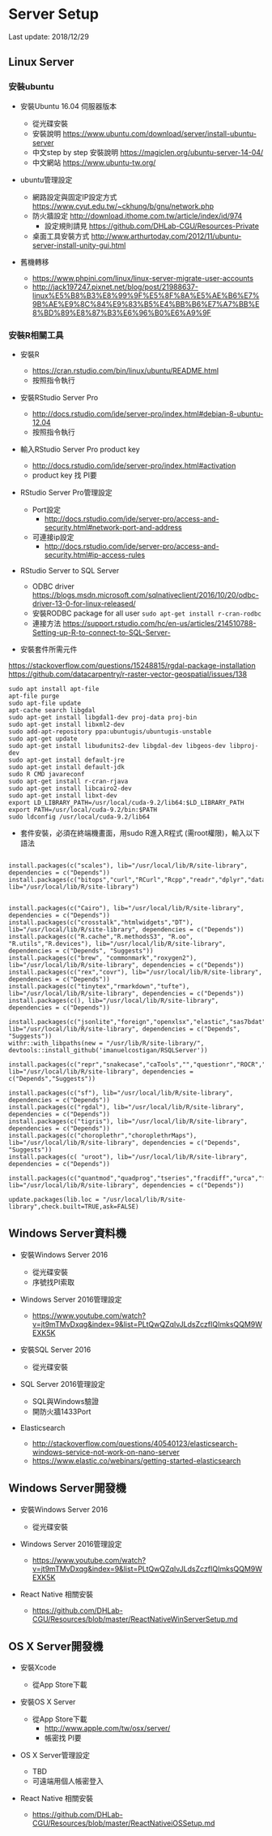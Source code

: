 # Server Setup
Last update: 2018/12/29

## Linux Server

### 安裝ubuntu

- 安裝Ubuntu 16.04 伺服器版本
  - 從光碟安裝
  - 安裝說明 https://www.ubuntu.com/download/server/install-ubuntu-server
  - 中文step by step 安裝說明 https://magiclen.org/ubuntu-server-14-04/
  - 中文網站 https://www.ubuntu-tw.org/
- ubuntu管理設定
  - 網路設定與固定IP設定方式 https://www.cyut.edu.tw/~ckhung/b/gnu/network.php
  - 防火牆設定 http://download.ithome.com.tw/article/index/id/974
    - 設定規則請見 https://github.com/DHLab-CGU/Resources-Private
  - 桌面工具安裝方式 http://www.arthurtoday.com/2012/11/ubuntu-server-install-unity-gui.html

- 舊機轉移
  - https://www.phpini.com/linux/linux-server-migrate-user-accounts
  - http://jack197247.pixnet.net/blog/post/21988637-linux%E5%B8%B3%E8%99%9F%E5%8F%8A%E5%AE%B6%E7%9B%AE%E9%8C%84%E9%83%B5%E4%BB%B6%E7%A7%BB%E8%BD%89%E8%87%B3%E6%96%B0%E6%A9%9F
  
### 安裝R相關工具
- 安裝R
  - https://cran.rstudio.com/bin/linux/ubuntu/README.html
  - 按照指令執行

- 安裝RStudio Server Pro
  - http://docs.rstudio.com/ide/server-pro/index.html#debian-8-ubuntu-12.04
  - 按照指令執行

- 輸入RStudio Server Pro product key 
  - http://docs.rstudio.com/ide/server-pro/index.html#activation
  - product key 找 PI要

- RStudio Server Pro管理設定
  - Port設定 
    - http://docs.rstudio.com/ide/server-pro/access-and-security.html#network-port-and-address
  - 可連接ip設定
    - http://docs.rstudio.com/ide/server-pro/access-and-security.html#ip-access-rules

- RStudio Server to SQL Server
  - ODBC driver https://blogs.msdn.microsoft.com/sqlnativeclient/2016/10/20/odbc-driver-13-0-for-linux-released/
  - 安裝RODBC package for all user `sudo apt-get install r-cran-rodbc`
  - 連接方法 https://support.rstudio.com/hc/en-us/articles/214510788-Setting-up-R-to-connect-to-SQL-Server-

- 安裝套件所需元件

https://stackoverflow.com/questions/15248815/rgdal-package-installation
https://github.com/datacarpentry/r-raster-vector-geospatial/issues/138
```
sudo apt install apt-file
apt-file purge
sudo apt-file update 
apt-cache search libgdal
sudo apt-get install libgdal1-dev proj-data proj-bin 
sudo apt-get install libxml2-dev
sudo add-apt-repository ppa:ubuntugis/ubuntugis-unstable
sudo apt-get update
sudo apt-get install libudunits2-dev libgdal-dev libgeos-dev libproj-dev
sudo apt-get install default-jre
sudo apt-get install default-jdk
sudo R CMD javareconf
sudo apt-get install r-cran-rjava
sudo apt-get install libcairo2-dev
sudo apt-get install libxt-dev
export LD_LIBRARY_PATH=/usr/local/cuda-9.2/lib64:$LD_LIBRARY_PATH
export PATH=/usr/local/cuda-9.2/bin:$PATH
sudo ldconfig /usr/local/cuda-9.2/lib64
```

- 套件安裝，必須在終端機畫面，用sudo R進入R程式 (需root權限)，輸入以下語法

```{r}

install.packages(c("scales"), lib="/usr/local/lib/R/site-library", dependencies = c("Depends"))
install.packages(c("bitops","curl","RCurl","Rcpp","readr","dplyr","data.table","bit64","ggplot2","stringr","tidyr","rvest","lubridate","readxl","jiebaR","devtools","icd","rJava","RODBC","cronR","shiny","miniUI","shinyFiles"), lib="/usr/local/lib/R/site-library")


install.packages(c("Cairo"), lib="/usr/local/lib/R/site-library", dependencies = c("Depends"))
install.packages(c("crosstalk","htmlwidgets","DT"), lib="/usr/local/lib/R/site-library", dependencies = c("Depends"))
install.packages(c("R.cache","R.methodsS3", "R.oo", "R.utils","R.devices"), lib="/usr/local/lib/R/site-library", dependencies = c("Depends", "Suggests"))
install.packages(c("brew", "commonmark","roxygen2"), lib="/usr/local/lib/R/site-library", dependencies = c("Depends"))
install.packages(c("rex","covr"), lib="/usr/local/lib/R/site-library", dependencies = c("Depends"))
install.packages(c("tinytex","rmarkdown","tufte"), lib="/usr/local/lib/R/site-library", dependencies = c("Depends"))
install.packages(c(), lib="/usr/local/lib/R/site-library", dependencies = c("Depends"))

install.packages(c("jsonlite","foreign","openxlsx","elastic","sas7bdat"), lib="/usr/local/lib/R/site-library", dependencies = c("Depends", "Suggests"))
withr::with_libpaths(new = "/usr/lib/R/site-library/", devtools::install_github('imanuelcostigan/RSQLServer'))

install.packages(c("repr","snakecase","caTools","","questionr","ROCR","caret"), lib="/usr/local/lib/R/site-library", dependencies = c("Depends","Suggests"))

install.packages(c("sf"), lib="/usr/local/lib/R/site-library", dependencies = c("Depends"))
install.packages(c("rgdal"), lib="/usr/local/lib/R/site-library", dependencies = c("Depends"))
install.packages(c("tigris"), lib="/usr/local/lib/R/site-library", dependencies = c("Depends"))
install.packages(c("choroplethr","choroplethrMaps"), lib="/usr/local/lib/R/site-library", dependencies = c("Depends", "Suggests"))
install.packages(c( "uroot"), lib="/usr/local/lib/R/site-library", dependencies = c("Depends"))

install.packages(c("quantmod","quadprog","tseries","fracdiff","urca","forecast"), lib="/usr/local/lib/R/site-library", dependencies = c("Depends"))

update.packages(lib.loc = "/usr/local/lib/R/site-library",check.built=TRUE,ask=FALSE)

```

## Windows Server資料機

- 安裝Windows Server 2016
  - 從光碟安裝
  - 序號找PI索取

- Windows Server 2016管理設定
  - https://www.youtube.com/watch?v=jt9mTMvDxqg&index=9&list=PLtQwQZqIvJLdsZczfIQImksQQM9WEXK5K

- 安裝SQL Server 2016
  - 從光碟安裝

- SQL Server 2016管理設定
  - SQL與Windows驗證
  - 開防火牆1433Port
  
- Elasticsearch
  - http://stackoverflow.com/questions/40540123/elasticsearch-windows-service-not-work-on-nano-server
  - https://www.elastic.co/webinars/getting-started-elasticsearch
  
  
## Windows Server開發機

- 安裝Windows Server 2016
  - 從光碟安裝

- Windows Server 2016管理設定
  - https://www.youtube.com/watch?v=jt9mTMvDxqg&index=9&list=PLtQwQZqIvJLdsZczfIQImksQQM9WEXK5K

- React Native 相關安裝
  - https://github.com/DHLab-CGU/Resources/blob/master/ReactNativeWinServerSetup.md


## OS X Server開發機

- 安裝Xcode
  - 從App Store下載

- 安裝OS X Server
  - 從App Store下載
    - http://www.apple.com/tw/osx/server/
    - 帳密找 PI要

- OS X Server管理設定
  - TBD
  - 可遠端用個人帳密登入

- React Native 相關安裝
  - https://github.com/DHLab-CGU/Resources/blob/master/ReactNativeiOSSetup.md


